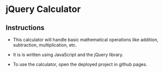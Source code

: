 # jQuery Calculator

## Instructions

* This calculator will handle basic mathematical operations like addition, subtraction, multiplication, etc. 

* It is is written using JavaScript and the jQuery library.

* To use the calculator, open the deployed project in github pages. 



